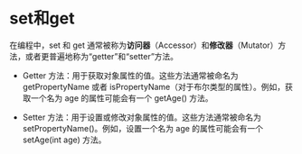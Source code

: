# set和get

在编程中，set 和 get 通常被称为**访问器**（Accessor）和**修改器**（Mutator）方法，或者更普遍地称为“getter”和“setter”方法。

- Getter 方法：用于获取对象属性的值。这些方法通常被命名为 getPropertyName 或者 isPropertyName（对于布尔类型的属性）。例如，获取一个名为 age 的属性可能会有一个 getAge() 方法。

- Setter 方法：用于设置或修改对象属性的值。这些方法通常被命名为 setPropertyName()。例如，设置一个名为 age 的属性可能会有一个 setAge(int age) 方法。
